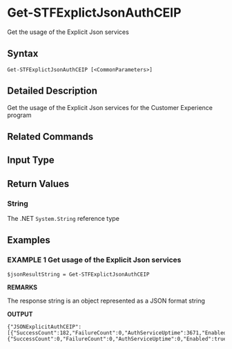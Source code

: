﻿# Get-STFExplictJsonAuthCEIP

Get the usage of the Explicit Json services

## Syntax

```
Get-STFExplictJsonAuthCEIP [<CommonParameters>]
```

## Detailed Description

Get the usage of the Explicit Json services for the Customer Experience program

## Related Commands


## Input Type

### 



## Return Values

### String

The .NET `System.String` reference type

## Examples

### EXAMPLE 1 Get usage of the Explicit Json services

```
$jsonResultString = Get-STFExplictJsonAuthCEIP
```

**REMARKS**

The response string is an object represented as a JSON format string

**OUTPUT**

```
{"JSONExplicitAuthCEIP":[{"SuccessCount":182,"FailureCount":0,"AuthServiceUptime":3671,"Enabled":true},{"SuccessCount":0,"FailureCount":0,"AuthServiceUptime":0,"Enabled":true}]}
```
